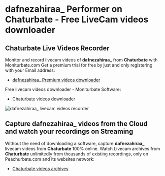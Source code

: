 # dafnezahiraa_ Performer on Chaturbate - Free LiveCam videos downloader

## Chaturbate Live Videos Recorder

Monitor and record livecam videos of **dafnezahiraa_** from **Chaturbate** with Moniturbate.com
Get a premium trial for free by just and only registering with your Email address:
* [dafnezahiraa_ Premium videos downloader](https://moniturbate.com/request-demo-licence-key.html)

Free livecam videos downloader - Moniturbate Software:
* [Chaturbate videos downloader](https://moniturbate.com/moniturbate-download-software.html)

![dafnezahiraa_ livecam videos recorder](https://peachurnet.com/templates/moniturbate-software.png)


## Capture dafnezahiraa_ videos from the Cloud and watch your recordings on Streaming

Without the need of downloading a software, capture **dafnezahiraa_** livecam videos from **Chaturbate** 100% online.
Watch Livecam archives from **Chaturbate** unlimitedly from thousands of existing recordings, only on Peachurbate.com and its websites network:
* [Chaturbate videos archives](https://peachurnet.com/)